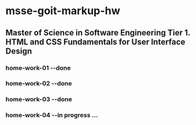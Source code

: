 # msse-goit-markup-hw

## Master of Science in Software Engineering Tier 1. HTML and CSS Fundamentals for User Interface Design

### home-work-01 --done

### home-work-02 --done

### home-work-03 --done

### home-work-04 --in progress ...
